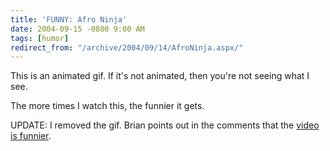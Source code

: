 ```yaml
---
title: 'FUNNY: Afro Ninja'
date: 2004-09-15 -0800 9:00 AM
tags: [humor]
redirect_from: "/archive/2004/09/14/AfroNinja.aspx/"
---
```


This is an animated gif. If it's not animated, then you're not seeing
what I see.

The more times I watch this, the funnier it gets.

UPDATE: I removed the gif. Brian points out in the comments that the
[video is
funnier](http://www.ebaumsworld.com/afroninja.html "video with sound").

